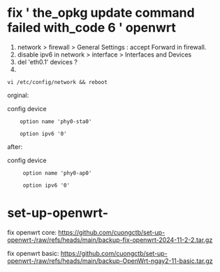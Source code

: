  # fix ' the_opkg update command failed with_code 6 ' openwrt
 1. network > firewall > General Settings : accept Forward in firewall.
 2. disable ipv6 in network > interface > Interfaces and Devices
3. del 'eth0.1' devices ?
 4.  
```
vi /etc/config/network && reboot
```
orginal:

config device

        option name 'phy0-sta0'
        
        option ipv6 '0'
        
after:

config device

         option name 'phy0-ap0' 
         
         option ipv6 '0'


# set-up-openwrt-

fix openwrt core:
https://github.com/cuongctb/set-up-openwrt-/raw/refs/heads/main/backup-fix-openwrt-2024-11-2-2.tar.gz

fix openwrt basic:
https://github.com/cuongctb/set-up-openwrt-/raw/refs/heads/main/backup-OpenWrt-ngay2-11-basic.tar.gz

